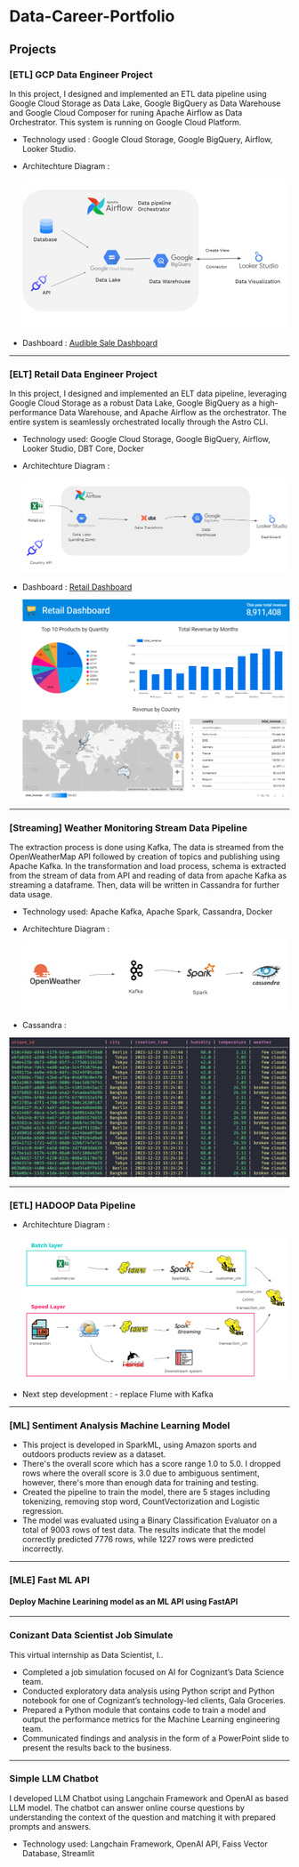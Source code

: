 # Data-Career-Portfolio

## Projects
### [ETL] GCP Data Engineer Project
In this project, I designed and implemented an ETL data pipeline using Google Cloud Storage as Data Lake, Google BigQuery as Data Warehouse and Google Cloud Composer for runing Apache Airflow as Data Orchestrator.
This system is running on Google Cloud Platform.
* Technology used : Google Cloud Storage, Google BigQuery,  Airflow, Looker Studio.
* Architechture Diagram :

  ![Diagram](https://github.com/Younive/Data-Career-Portfolio/blob/main/GCP-Data_Engineer-Project/GCP_pipeline_diagram.jpg)
  
* Dashboard : [Audible Sale Dashboard](https://lookerstudio.google.com/reporting/848e065d-171a-4f3f-8c79-06672c286890)

---

### [ELT] Retail Data Engineer Project
In this project, I designed and implemented an ELT data pipeline, leveraging Google Cloud Storage as a robust Data Lake, Google BigQuery as a high-performance Data Warehouse, and Apache Airflow as the orchestrator. The entire system is seamlessly orchestrated locally through the Astro CLI.
* Technology used: Google Cloud Storage, Google BigQuery,  Airflow, Looker Studio, DBT Core, Docker
* Architechture Diagram :

  ![Diagram](https://github.com/Younive/Data-Career-Portfolio/blob/main/retail_de_project/images/elt_diagram.png)
  
* Dashboard : [Retail Dashboard](https://lookerstudio.google.com/reporting/381987ec-9e6f-45ed-91b3-747c6375df3c)

  ![Retail Dashboard](https://github.com/Younive/Data-Career-Portfolio/blob/main/retail_de_project/images/dashboard.png)

---

### [Streaming] Weather Monitoring Stream Data Pipeline
The extraction process is done using  Kafka, The data is streamed from the OpenWeatherMap API followed by creation of topics and publishing using Apache Kafka.
In the transformation and load process, schema is extracted from the stream of data from API and reading of data from apache Kafka as streaming a dataframe. Then, data will be written in Cassandra for further data usage.

* Technology used: Apache Kafka, Apache Spark, Cassandra, Docker
* Architechture Diagram :

  ![Diagram](https://github.com/Younive/Data-Career-Portfolio/blob/main/weather_monitoring/images/architechture.png)
  
* Cassandra :

![cassandra](https://github.com/Younive/Data-Career-Portfolio/blob/main/weather_monitoring/images/sample_cassandra.png)

---

### [ETL] HADOOP Data Pipeline

* Architechture Diagram :

  ![Diagram](https://github.com/Younive/Data-Career-Portfolio/blob/main/hadoop_data_pipeline/media/hadoop_pipeline_architechture.png)

* Next step development : - replace Flume with Kafka

---

### [ML] Sentiment Analysis Machine Learning Model
- This project is developed in SparkML, using Amazon sports and outdoors products review as a dataset.
- There's the overall score which has a score range 1.0 to 5.0. I dropped rows  where the overall score is 3.0 due to ambiguous sentiment, however, there's more than enough data for training and testing.
- Created the pipeline to train the model, there are 5 stages including tokenizing, removing stop word, CountVectorization and Logistic regression.
- The model was evaluated using a Binary Classification Evaluator on a total of 9003 rows of test data. The results indicate that the model correctly predicted 7776 rows, while 1227 rows were predicted incorrectly.

---
### [MLE] Fast ML API

#### Deploy Machine Learining model as an ML API using FastAPI

---

### Conizant Data Scientist Job Simulate
This virtual internship as Data Scientist, I..
- Completed a job simulation focused on AI for Cognizant’s Data Science team.
- Conducted exploratory data analysis using Python script and Python notebook  for one of Cognizant’s technology-led clients, Gala Groceries.
- Prepared a Python module that contains code to train a model and output the performance metrics for the Machine Learning engineering team.
- Communicated findings and analysis in the form of a PowerPoint slide to  present the results back to the business.

---



### Simple LLM Chatbot
I developed LLM Chatbot using Langchain Framework and OpenAI as based LLM model. The chatbot can answer online course questions by understanding the context of the question and matching it with prepared prompts and answers.
* Technology used: Langchain Framework, OpenAI API, Faiss Vector Database, Streamlit
